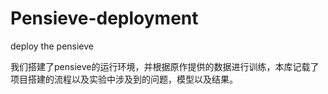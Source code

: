 # Pensieve-deployment
deploy the pensieve 

我们搭建了pensieve的运行环境，并根据原作提供的数据进行训练，本库记载了项目搭建的流程以及实验中涉及到的问题，模型以及结果。

